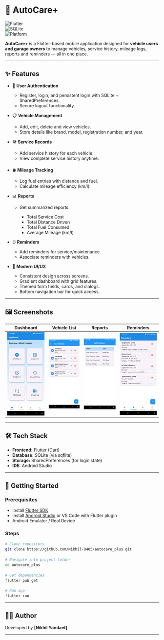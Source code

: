 # 🚗 AutoCare+

![Flutter](https://img.shields.io/badge/Flutter-3.x-blue?logo=flutter)  
![SQLite](https://img.shields.io/badge/Database-SQLite-lightgrey?logo=sqlite)  
![Platform](https://img.shields.io/badge/Platform-Android-green?logo=android)

**AutoCare+** is a Flutter-based mobile application designed for **vehicle users and garage owners** to manage vehicles, service history, mileage logs, reports and reminders — all in one place.

---

## ✨ Features

* 👤 **User Authentication**

    * Register, login, and persistent login with SQLite + SharedPreferences.
    * Secure logout functionality.

* 📋 **Vehicle Management**

    * Add, edit, delete and view vehicles.
    * Store details like brand, model, registration number, and year.

* 🛠 **Service Records**

    * Add service history for each vehicle.
    * View complete service history anytime.

* ⛽ **Mileage Tracking**

    * Log fuel entries with distance and fuel.
    * Calculate mileage efficiency (km/l).

* 📊 **Reports**

    * Get summarized reports:

        * Total Service Cost
        * Total Distance Driven
        * Total Fuel Consumed
        * Average Mileage (km/l)

* ⏰ **Reminders**

    * Add reminders for service/maintenance.
    * Associate reminders with vehicles.

* 🎨 **Modern UI/UX**

    * Consistent design across screens.
    * Gradient dashboard with grid features.
    * Themed form fields, cards, and dialogs.
    * Bottom navigation bar for quick access.

---

## 🖼️ Screenshots

| Dashboard                               | Vehicle List                                  | Reports                                    | Reminders                               |
|-----------------------------------------|-----------------------------------------------|--------------------------------------------|-----------------------------------------|
| ![Dashboard](screenshots/Dashboard.jpg) | ![Vehicle List](screenshots/Vehicle_List.jpg) | ![Reports](screenshots/Vehicle_Report.jpg) | ![Reminders](screenshots/Reminders.jpg) |

---

## 🛠 Tech Stack

* **Frontend:** Flutter (Dart)
* **Database:** SQLite (via sqflite)
* **Storage:** SharedPreferences (for login state)
* **IDE:** Android Studio 

---

## 🚀 Getting Started

### Prerequisites

* Install [Flutter SDK](https://flutter.dev/docs/get-started/install)
* Install [Android Studio](https://developer.android.com/studio) or VS Code with Flutter plugin
* Android Emulator / Real Device

### Steps

```bash
# Clone repository
git clone https://github.com/Nikhil-8405/autocare_plus.git

# Navigate into project folder
cd autocare_plus

# Get dependencies
flutter pub get

# Run app
flutter run
```

---

## 👨‍💻 Author

Developed by **\[Nikhil Yandaet]**

---
